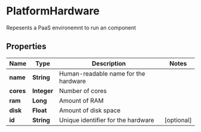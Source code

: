 

# PlatformHardware

Repesents a PaaS environemnt to run an component 
## Properties

Name | Type | Description | Notes
------------ | ------------- | ------------- | -------------
**name** | **String** | Human-readable name for the hardware | 
**cores** | **Integer** | Number of cores | 
**ram** | **Long** | Amount of RAM | 
**disk** | **Float** | Amount of disk space | 
**id** | **String** | Unique identifier for the hardware |  [optional]




